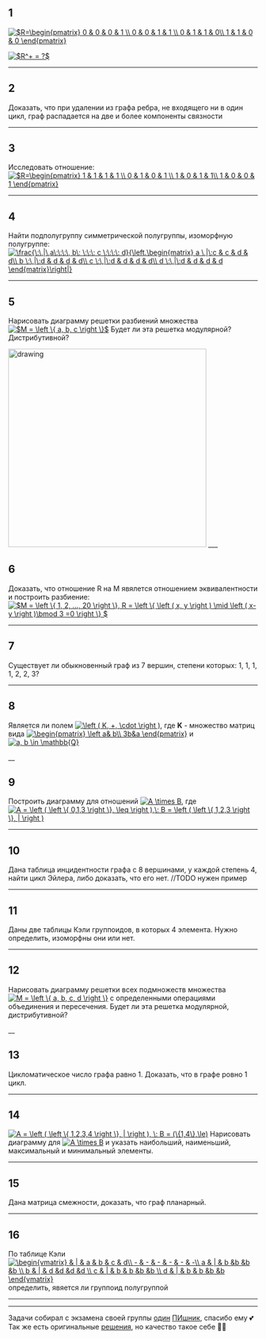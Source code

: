 ## 1
<a href="https://www.codecogs.com/eqnedit.php?latex=$R=\begin{pmatrix}&space;0&space;&&space;0&space;&&space;0&space;&&space;1&space;\\&space;0&space;&&space;0&space;&&space;1&space;&&space;1&space;\\&space;0&space;&&space;1&space;&&space;1&space;&&space;0\\&space;1&space;&&space;1&space;&&space;0&space;&&space;0&space;\end{pmatrix}" target="_blank"><img src="https://latex.codecogs.com/gif.latex?$R=\begin{pmatrix}&space;0&space;&&space;0&space;&&space;0&space;&&space;1&space;\\&space;0&space;&&space;0&space;&&space;1&space;&&space;1&space;\\&space;0&space;&&space;1&space;&&space;1&space;&&space;0\\&space;1&space;&&space;1&space;&&space;0&space;&&space;0&space;\end{pmatrix}" title="$R=\begin{pmatrix} 0 & 0 & 0 & 1 \\ 0 & 0 & 1 & 1 \\ 0 & 1 & 1 & 0\\ 1 & 1 & 0 & 0 \end{pmatrix}" /></a>

<a href="https://www.codecogs.com/eqnedit.php?latex=$R^&plus;&space;=&space;?$" target="_blank"><img src="https://latex.codecogs.com/gif.latex?$R^&plus;&space;=&space;?$" title="$R^+ = ?$" /></a>
___

## 2
Доказать, что при удалении из графа ребра, не входящего ни в один цикл, граф распадается на две и более компоненты связности

___

## 3
Исследовать отношение:
<a href="https://www.codecogs.com/eqnedit.php?latex=$R=\begin{pmatrix}&space;1&space;&&space;1&space;&&space;1&space;&&space;1&space;\\&space;0&space;&&space;1&space;&&space;0&space;&&space;1&space;\\&space;1&space;&&space;0&space;&&space;1&space;&&space;1\\&space;1&space;&&space;0&space;&&space;0&space;&&space;1&space;\end{pmatrix}" target="_blank"><img src="https://latex.codecogs.com/gif.latex?$R=\begin{pmatrix}&space;1&space;&&space;1&space;&&space;1&space;&&space;1&space;\\&space;0&space;&&space;1&space;&&space;0&space;&&space;1&space;\\&space;1&space;&&space;0&space;&&space;1&space;&&space;1\\&space;1&space;&&space;0&space;&&space;0&space;&&space;1&space;\end{pmatrix}" title="$R=\begin{pmatrix} 1 & 1 & 1 & 1 \\ 0 & 1 & 0 & 1 \\ 1 & 0 & 1 & 1\\ 1 & 0 & 0 & 1 \end{pmatrix}" /></a>

___
## 4 
Найти подполугруппу симметрической полугруппы, изоморфную полугруппе: 
<a href="https://www.codecogs.com/eqnedit.php?latex=\frac{\:\,|\,a\:\:\:\,&space;b\:&space;\:\:\:&space;c&space;\:\:\:\:&space;d}{\left.\begin{matrix}&space;a&space;\,|\:c&space;&&space;c&space;&&space;d&space;&&space;d\\&space;b&space;\:\,|\:d&space;&&space;d&space;&&space;d&space;&&space;d\\&space;c&space;\:\,|\:d&space;&&space;d&space;&&space;d&space;&&space;d\\&space;d&space;\:\,|\:d&space;&&space;d&space;&&space;d&space;&&space;d&space;\end{matrix}\right|}" target="_blank"><img src="https://latex.codecogs.com/gif.latex?\frac{\:\,|\,a\:\:\:\,&space;b\:&space;\:\:\:&space;c&space;\:\:\:\:&space;d}{\left.\begin{matrix}&space;a&space;\,|\:c&space;&&space;c&space;&&space;d&space;&&space;d\\&space;b&space;\:\,|\:d&space;&&space;d&space;&&space;d&space;&&space;d\\&space;c&space;\:\,|\:d&space;&&space;d&space;&&space;d&space;&&space;d\\&space;d&space;\:\,|\:d&space;&&space;d&space;&&space;d&space;&&space;d&space;\end{matrix}\right|}" title="\frac{\:\,|\,a\:\:\:\, b\: \:\:\: c \:\:\:\: d}{\left.\begin{matrix} a \,|\:c & c & d & d\\ b \:\,|\:d & d & d & d\\ c \:\,|\:d & d & d & d\\ d \:\,|\:d & d & d & d \end{matrix}\right|}" /></a>


___

## 5
Нарисовать диаграмму решетки разбиений множества <a href="https://www.codecogs.com/eqnedit.php?latex=$M&space;=&space;\left&space;\{&space;a,&space;b,&space;c&space;\right&space;\}$" target="_blank"><img src="https://latex.codecogs.com/gif.latex?$M&space;=&space;\left&space;\{&space;a,&space;b,&space;c&space;\right&space;\}$" title="$M = \left \{ a, b, c \right \}$" /></a>
Будет ли эта решетка модулярной? Дистрибутивной?

<img src="https://pp.userapi.com/c851424/v851424495/92f84/WDiXprg5S1I.jpg" alt="drawing" width="400"/>
___

## 6
Доказать, что отношение R на M явялется отношением эквивалентности и построить разбиение:
<a href="https://www.codecogs.com/eqnedit.php?latex=$M&space;=&space;\left&space;\{&space;1,&space;2,&space;...,&space;20&space;\right&space;\},&space;R&space;=&space;\left&space;\{&space;\left&space;(&space;x,&space;y&space;\right&space;)&space;\mid&space;\left&space;(&space;x-y&space;\right&space;)\bmod&space;3&space;=0&space;\right&space;\}&space;$" target="_blank"><img src="https://latex.codecogs.com/gif.latex?$M&space;=&space;\left&space;\{&space;1,&space;2,&space;...,&space;20&space;\right&space;\},&space;R&space;=&space;\left&space;\{&space;\left&space;(&space;x,&space;y&space;\right&space;)&space;\mid&space;\left&space;(&space;x-y&space;\right&space;)\bmod&space;3&space;=0&space;\right&space;\}&space;$" title="$M = \left \{ 1, 2, ..., 20 \right \}, R = \left \{ \left ( x, y \right ) \mid \left ( x-y \right )\bmod 3 =0 \right \} $" /></a>

___

## 7
Существует ли обыкновенный граф из 7 вершин, степени которых: 1, 1, 1, 1, 2, 2, 3?

___

## 8

Является ли полем <a href="https://www.codecogs.com/eqnedit.php?latex=\left&space;(&space;K,&space;&plus;,&space;\cdot&space;\right&space;)" target="_blank"><img src="https://latex.codecogs.com/gif.latex?\left&space;(&space;K,&space;&plus;,&space;\cdot&space;\right&space;)" title="\left ( K, +, \cdot \right )" /></a>,
где **K** - множество матриц вида <a href="https://www.codecogs.com/eqnedit.php?latex=\begin{pmatrix}&space;\left&space;a&&space;b\\&space;3b&a&space;\end{pmatrix}" target="_blank"><img src="https://latex.codecogs.com/gif.latex?\begin{pmatrix}&space;\left&space;a&&space;b\\&space;3b&a&space;\end{pmatrix}" title="\begin{pmatrix} \left a& b\\ 3b&a \end{pmatrix}" /></a> и
<a href="https://www.codecogs.com/eqnedit.php?latex=a,&space;b&space;\in&space;\mathbb{Q}" target="_blank"><img src="https://latex.codecogs.com/gif.latex?a,&space;b&space;\in&space;\mathbb{Q}" title="a, b \in \mathbb{Q}" /></a>

__

## 9
Построить диаграмму для отношений <a href="https://www.codecogs.com/eqnedit.php?latex=A&space;\times&space;B" target="_blank"><img src="https://latex.codecogs.com/gif.latex?A&space;\times&space;B" title="A \times B" /></a>, где <a href="https://www.codecogs.com/eqnedit.php?latex=A&space;=&space;\left&space;(&space;\left&space;\{&space;0,1,3&space;\right&space;\},&space;\leq&space;\right&space;),\:&space;B&space;=&space;\left&space;(&space;\left&space;\{&space;1,2,3&space;\right&space;\},&space;|&space;\right&space;)" target="_blank"><img src="https://latex.codecogs.com/gif.latex?A&space;=&space;\left&space;(&space;\left&space;\{&space;0,1,3&space;\right&space;\},&space;\leq&space;\right&space;),\:&space;B&space;=&space;\left&space;(&space;\left&space;\{&space;1,2,3&space;\right&space;\},&space;|&space;\right&space;)" title="A = \left ( \left \{ 0,1,3 \right \}, \leq \right ),\: B = \left ( \left \{ 1,2,3 \right \}, | \right )" /></a>

___


## 10

Дана таблица инцидентности графа с 8 вершинами, у каждой степень 4, найти цикл Эйлера, либо доказать, что его нет. //TODO нужен пример

___

## 11
Даны две таблицы Кэли группоидов, в которых 4 элемента. Нужно определить, изоморфны они или нет.
____

## 12
Нарисовать диаграмму решетки всех подмножеств множества <a href="https://www.codecogs.com/eqnedit.php?latex=M&space;=&space;\left&space;\{&space;a,&space;b,&space;c,&space;d&space;\right&space;\}" target="_blank"><img src="https://latex.codecogs.com/gif.latex?M&space;=&space;\left&space;\{&space;a,&space;b,&space;c,&space;d&space;\right&space;\}" title="M = \left \{ a, b, c, d \right \}" /></a> c определенными операциями объединения и пересечения. Будет ли эта решетка модулярной, дистрибутивной?


__

## 13 

Цикломатическое число графа равно 1. Доказать, что в графе ровно 1 цикл.

___

## 14

<a href="https://www.codecogs.com/eqnedit.php?latex=A&space;=&space;\left&space;(&space;\left&space;\{&space;1,2,3,4&space;\right&space;\},&space;|&space;\right&space;),&space;\:&space;B&space;=&space;(\{1,4\},\le)" target="_blank"><img src="https://latex.codecogs.com/gif.latex?A&space;=&space;\left&space;(&space;\left&space;\{&space;1,2,3,4&space;\right&space;\},&space;|&space;\right&space;),&space;\:&space;B&space;=&space;(\{1,4\},\le)" title="A = \left ( \left \{ 1,2,3,4 \right \}, | \right ), \: B = (\{1,4\},\le)" /></a>
Нарисовать диаграмму для <a href="https://www.codecogs.com/eqnedit.php?latex=A&space;\times&space;B" target="_blank"><img src="https://latex.codecogs.com/gif.latex?A&space;\times&space;B" title="A \times B" /></a> и указать наибольший, наименьший, максимальный и минимальный элементы.

___

## 15

Дана матрица смежности, доказать, что граф планарный.

___

## 16
 
По таблице Кэли <a href="https://www.codecogs.com/eqnedit.php?latex=\inline&space;\begin{vmatrix}&space;&&space;|&space;&&space;a&space;&&space;b&space;&&space;c&space;&&space;d\\&space;-&space;&&space;-&space;&&space;-&space;&&space;-&space;&&space;-&space;&&space;-\\&space;a&space;&&space;|&space;&&space;b&space;&b&space;&b&space;&b&space;\\&space;b&space;&&space;|&space;&&space;d&space;&d&space;&d&space;&d&space;\\&space;c&space;&&space;|&space;&&space;b&space;&&space;b&space;&b&space;&b&space;\\&space;d&space;&&space;|&space;&&space;b&space;&&space;b&space;&b&space;&b&space;\end{vmatrix}" target="_blank"><img src="https://latex.codecogs.com/gif.latex?\inline&space;\begin{vmatrix}&space;&&space;|&space;&&space;a&space;&&space;b&space;&&space;c&space;&&space;d\\&space;-&space;&&space;-&space;&&space;-&space;&&space;-&space;&&space;-&space;&&space;-\\&space;a&space;&&space;|&space;&&space;b&space;&b&space;&b&space;&b&space;\\&space;b&space;&&space;|&space;&&space;d&space;&d&space;&d&space;&d&space;\\&space;c&space;&&space;|&space;&&space;b&space;&&space;b&space;&b&space;&b&space;\\&space;d&space;&&space;|&space;&&space;b&space;&&space;b&space;&b&space;&b&space;\end{vmatrix}" title="\begin{vmatrix} & | & a & b & c & d\\ - & - & - & - & - & -\\ a & | & b &b &b &b \\ b & | & d &d &d &d \\ c & | & b & b &b &b \\ d & | & b & b &b &b \end{vmatrix}" /></a> определить, явяется ли группоид полугруппой
___


___

Задачи собирал с экзамена своей группы [один](https://vk.com/nikitiusdetkov) [ПИшник](https://vk.com/video-134071529_456239023), спасибо ему 💕
Так же есть оригинальные [решения](/solved/), но качество такое себе 🤦‍♂️

